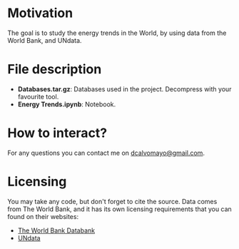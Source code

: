 # Motivation
The goal is to study the energy trends in the World, by using data from the World Bank, and UNdata.

# File description
- **Databases.tar.gz**: Databases used in the project. Decompress with your favourite tool.
- **Energy Trends.ipynb**: Notebook.


# How to interact?
For any questions you can contact me on dcalvomayo@gmail.com.

# Licensing
You may take any code, but don't forget to cite the source. Data comes from The World Bank, and it has its own licensing requirements that you can found on their websites:
- [The World Bank Databank](databank.worldbank.org)
- [UNdata](data.un.org)
